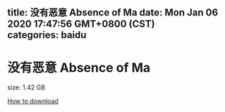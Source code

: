 
title: 没有恶意 Absence of Ma
date: Mon Jan 06 2020 17:47:56 GMT+0800 (CST)    
categories: baidu
---

# 没有恶意 Absence of Ma
size: 1.42 GB
 
 

[How to download](https://bpcam.bemobtrk.com/go/2ceec3aa-1ca2-46d6-b9ff-aaa5c184517c?jno=332)